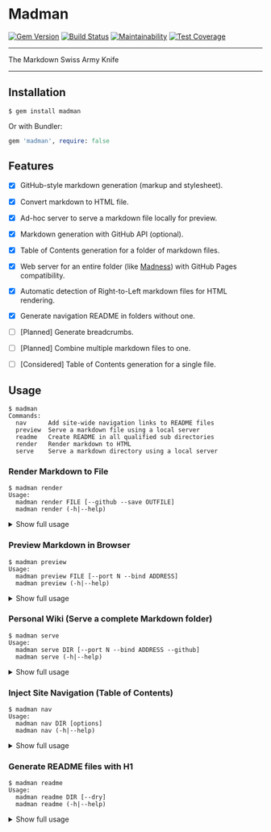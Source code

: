 Madman
==================================================

[![Gem Version](https://badge.fury.io/rb/madman.svg)](https://badge.fury.io/rb/madman)
[![Build Status](https://travis-ci.com/DannyBen/madman.svg?branch=master)](https://travis-ci.com/DannyBen/madman)
[![Maintainability](https://api.codeclimate.com/v1/badges/506449ea988f5518425d/maintainability)](https://codeclimate.com/github/DannyBen/madman/maintainability)
[![Test Coverage](https://api.codeclimate.com/v1/badges/506449ea988f5518425d/test_coverage)](https://codeclimate.com/github/DannyBen/madman/test_coverage)


---

The Markdown Swiss Army Knife

---

Installation
--------------------------------------------------

```
$ gem install madman
```

Or with Bundler:

```ruby
gem 'madman', require: false
```



Features
--------------------------------------------------

- [x] GitHub-style markdown generation (markup and stylesheet).
- [x] Convert markdown to HTML file.
- [x] Ad-hoc server to serve a markdown file locally for preview.
- [x] Markdown generation with GitHub API (optional).
- [x] Table of Contents generation for a folder of markdown files.
- [x] Web server for an entire folder (like [Madness][1]) with GitHub Pages 
      compatibility.
- [x] Automatic detection of Right-to-Left markdown files for HTML rendering.
- [x] Generate navigation README in folders without one.
- [ ] [Planned] Generate breadcrumbs.
- [ ] [Planned] Combine multiple markdown files to one.
- [ ] [Considered] Table of Contents generation for a single file.



Usage
--------------------------------------------------

<!-- usage -->

```
$ madman
Commands:
  nav      Add site-wide navigation links to README files
  preview  Serve a markdown file using a local server
  readme   Create README in all qualified sub directories
  render   Render markdown to HTML
  serve    Serve a markdown directory using a local server
```

<!-- usage -->

### Render Markdown to File

<!-- render -->

```
$ madman render
Usage:
  madman render FILE [--github --save OUTFILE]
  madman render (-h|--help)
```

<!-- render -->

<details><summary>Show full usage</summary>
<!-- render-help -->

```
$ madman render --help
Render markdown to HTML

Usage:
  madman render FILE [--github --save OUTFILE]
  madman render (-h|--help)

Options:
  --github
    Render using the GitHub API
    Requires setting the GITHUB_ACCESS_TOKEN environment variable

  --save OUTFILE
    Save the output to a file

  -h --help
    Show this help

Parameters:
  FILE
    The input markdown file

Environment Variables:
  GITHUB_ACCESS_TOKEN
    Your GitHub API access token
    Generate one here: https://github.com/settings/tokens

Examples:
  madman render README.md
  madman render README.md --github
  madman render README.md --save out.html
```

<!-- render-help -->
</details>

### Preview Markdown in Browser

<!-- preview -->

```
$ madman preview
Usage:
  madman preview FILE [--port N --bind ADDRESS]
  madman preview (-h|--help)
```

<!-- preview -->

<details><summary>Show full usage</summary><!-- preview-help -->

```
$ madman preview --help
Serve a markdown file using a local server

This command will start a local server with two endpoints:
  /         will render the markdown with the default renderer
  /github   will render with the GitHub API

Usage:
  madman preview FILE [--port N --bind ADDRESS]
  madman preview (-h|--help)

Options:
  -p --port N
    Set server port [default: 3000]

  -b --bind ADDRESS
    Set server listen address [default: 0.0.0.0]

  -h --help
    Show this help

Parameters:
  FILE
    The input markdown file

Environment Variables:
  GITHUB_ACCESS_TOKEN
    Your GitHub API access token
    Required only if you wish to use the '/github' endpoint
    Generate one here: https://github.com/settings/tokens

Examples:
  madman preview README.md
  madman preview README.md -p4000
```

<!-- preview-help --></details>


### Personal Wiki (Serve a complete Markdown folder)

<!-- serve -->

```
$ madman serve
Usage:
  madman serve DIR [--port N --bind ADDRESS --github]
  madman serve (-h|--help)
```

<!-- serve -->

<details><summary>Show full usage</summary><!-- serve-help -->

```
$ madman serve --help
Serve a markdown directory using a local server

Usage:
  madman serve DIR [--port N --bind ADDRESS --github]
  madman serve (-h|--help)

Options:
  --github
    Use the GitHub API renderer instead of the default one

  -p --port N
    Set server port [default: 3000]

  -b --bind ADDRESS
    Set server listen address [default: 0.0.0.0]

  -h --help
    Show this help

Parameters:
  DIR
    The directory containing markdown files

Environment Variables:
  GITHUB_ACCESS_TOKEN
    Your GitHub API access token
    Required only if you wish to use the '/github' endpoint
    Generate one here: https://github.com/settings/tokens

Examples:
  madman serve
  madman serve path/to/docs -p4000 --github
```

<!-- serve-help --></details>


### Inject Site Navigation (Table of Contents)

<!-- nav -->

```
$ madman nav
Usage:
  madman nav DIR [options]
  madman nav (-h|--help)
```

<!-- nav -->

<details><summary>Show full usage</summary><!-- nav-help -->

```
$ madman nav --help
Add site-wide navigation links to README files

This command generates a Table of Contents for a directory, and injects it to a
file. In addition, it supports recursive execution, which will add a Table of
Contents to all README files (or a filename of your choice) in all the
subfolders, creating nagigation pages for an entire Markdown site.

Usage:
  madman nav DIR [options]
  madman nav (-h|--help)

Options:
  -f --force
    Inject TOC to all README files, even if they do not have a marker

  -m --marker TEXT
    Look for an HTML comment with <!-- TEXT --> [default: nav]

  -d --depth N
    The depth of the table of contents [default: 1]

  -v --verbose
    Show the updated README content

  -t --target NAME
    Set the target filename to look for. [default: README.md]

  -r --recursive
    Inject to all target files

  -y --dry
    Do not save the updated files, just show what will happen

  -h --help
    Show this help

Parameters:
  DIR
    The directory containing markdown files

Examples:
  madman nav
  madman nav path/to/docs --force --marker toc
  madman nav path/to/docs --dry -v -d2
```

<!-- nav-help --></details>


### Generate README files with H1

<!-- readme -->

```
$ madman readme
Usage:
  madman readme DIR [--dry]
  madman readme (-h|--help)
```

<!-- readme -->

<details><summary>Show full usage</summary><!-- readme-help -->

```
$ madman readme --help
Create README in all qualified sub directories

This command generates README.md files in all subdirectories. Each file will
receive an H1 caption with the name of the folder it resides in. This command is
designed to assist in preparing a folder for table of contents injection.

Usage:
  madman readme DIR [--dry]
  madman readme (-h|--help)

Options:
  -y --dry
    Only show what will be created, don't make any changes

  -h --help
    Show this help

Parameters:
  DIR
    The directory containing markdown files

Examples:
  madman readme .
  madman readme path/to/docs --dry
```

<!-- readme-help --></details>


[1]: https://github.com/DannyBen/madness